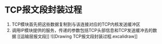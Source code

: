 # TCP报文段封装过程

1. TCP模块首先把这些数据复制到与该连接对应的TCP内核发送缓冲区
2. 调用IP模块提供的服务，传递的参数包括TCP头部信息和TCP发送缓冲去的数据
  [[运输层报文段]]
![[Drawing TCP报文段封装过程.excalidraw]]